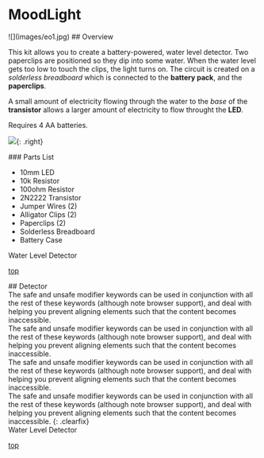# MoodLight
<section markdown="1" id="one">
![](images/eo1.jpg)
## Overview

This kit allows you to create a battery-powered, water level detector.
Two paperclips are positioned so they dip into some water.
When the water level gets too low to touch the clips, the light turns on.
The circuit is created on a *solderless breadboard* which is connected to the **battery pack**, and the **paperclips**.

A small amount of electricity flowing through the water to the *base* of the **transistor** allows a larger amount of electricity to flow throught the **LED**.

Requires 4 AA batteries.

![](images/eo2.jpg){: .right}
<div markdown="1" class="left">
### Parts List

- 10mm LED
- 10k Resistor
- 100ohm Resistor
- 2N2222 Transistor
- Jumper Wires (2)
- Alligator Clips (2)
- Paperclips (2)
- Solderless Breadboard
- Battery Case

</div>
<div markdown="1" class="footer">
Water Level Detector

[top](#one)
</div>
</section>
<section markdown="1" id="two">
## Detector
<div markdown="1" class="right">
The safe and unsafe modifier keywords can be used in conjunction with all the rest of these keywords (although note browser support), and deal with helping you prevent aligning elements such that the content becomes inaccessible.
</div>
<div markdown="1" class="colstwo clearfix">
The safe and unsafe modifier keywords can be used in conjunction with all the rest of these keywords (although note browser support), and deal with helping you prevent aligning elements such that the content becomes inaccessible.
</div>
<div markdown="1" class="right">
The safe and unsafe modifier keywords can be used in conjunction with all the rest of these keywords (although note browser support), and deal with helping you prevent aligning elements such that the content becomes inaccessible.
</div>
The safe and unsafe modifier keywords can be used in conjunction with all the rest of these keywords (although note browser support), and deal with helping you prevent aligning elements such that the content becomes inaccessible.
{: .clearfix}
<div markdown="1" class="footer">
Water Level Detector

[top](#two)
</div>
